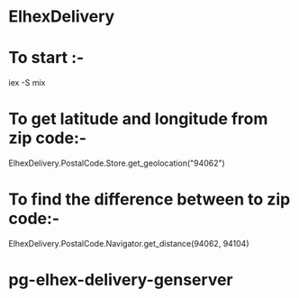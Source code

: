# ElhexDelivery

# To start :- 
iex -S mix

# To get latitude and longitude from zip code:- 
ElhexDelivery.PostalCode.Store.get_geolocation("94062")

# To find the difference between to zip code:- 
ElhexDelivery.PostalCode.Navigator.get_distance(94062, 94104)
# pg-elhex-delivery-genserver
